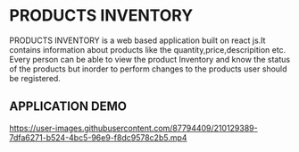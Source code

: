
# PRODUCTS INVENTORY

PRODUCTS INVENTORY is a web based application built on react js.It contains information about products like the quantity,price,descripition etc.
Every person can be able to view the product Inventory and know the status of the products but inorder to perform changes to the products user should be registered.
 


## APPLICATION DEMO




https://user-images.githubusercontent.com/87794409/210129389-7dfa6271-b524-4bc5-96e9-f8dc9578c2b5.mp4

